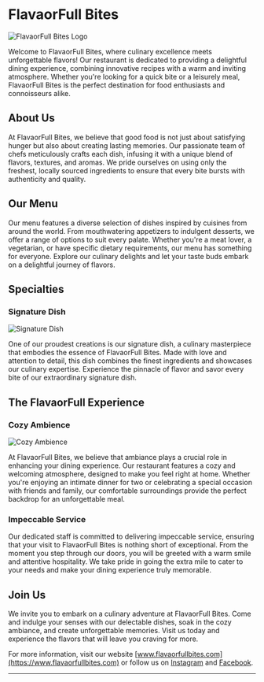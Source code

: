 
# FlavaorFull Bites

![FlavaorFull Bites Logo]()

Welcome to FlavaorFull Bites, where culinary excellence meets unforgettable flavors! Our restaurant is dedicated to providing a delightful dining experience, combining innovative recipes with a warm and inviting atmosphere. Whether you're looking for a quick bite or a leisurely meal, FlavaorFull Bites is the perfect destination for food enthusiasts and connoisseurs alike.

## About Us

At FlavaorFull Bites, we believe that good food is not just about satisfying hunger but also about creating lasting memories. Our passionate team of chefs meticulously crafts each dish, infusing it with a unique blend of flavors, textures, and aromas. We pride ourselves on using only the freshest, locally sourced ingredients to ensure that every bite bursts with authenticity and quality.

## Our Menu

Our menu features a diverse selection of dishes inspired by cuisines from around the world. From mouthwatering appetizers to indulgent desserts, we offer a range of options to suit every palate. Whether you're a meat lover, a vegetarian, or have specific dietary requirements, our menu has something for everyone. Explore our culinary delights and let your taste buds embark on a delightful journey of flavors.

## Specialties

### Signature Dish

![Signature Dish](images/signature_dish.jpg)

One of our proudest creations is our signature dish, a culinary masterpiece that embodies the essence of FlavaorFull Bites. Made with love and attention to detail, this dish combines the finest ingredients and showcases our culinary expertise. Experience the pinnacle of flavor and savor every bite of our extraordinary signature dish.

## The FlavaorFull Experience

### Cozy Ambience

![Cozy Ambience](images/ambience.jpg)

At FlavaorFull Bites, we believe that ambiance plays a crucial role in enhancing your dining experience. Our restaurant features a cozy and welcoming atmosphere, designed to make you feel right at home. Whether you're enjoying an intimate dinner for two or celebrating a special occasion with friends and family, our comfortable surroundings provide the perfect backdrop for an unforgettable meal.

### Impeccable Service

Our dedicated staff is committed to delivering impeccable service, ensuring that your visit to FlavaorFull Bites is nothing short of exceptional. From the moment you step through our doors, you will be greeted with a warm smile and attentive hospitality. We take pride in going the extra mile to cater to your needs and make your dining experience truly memorable.

## Join Us

We invite you to embark on a culinary adventure at FlavaorFull Bites. Come and indulge your senses with our delectable dishes, soak in the cozy ambiance, and create unforgettable memories. Visit us today and experience the flavors that will leave you craving for more.

For more information, visit our website [www.flavaorfullbites.com](https://www.flavaorfullbites.com) or follow us on [Instagram](https://www.instagram.com/flavaorfullbites) and [Facebook](https://www.facebook.com/flavaorfullbites).

---

